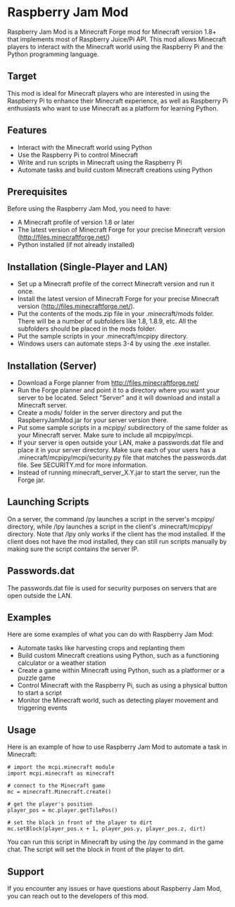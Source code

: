 # Raspberry Jam Mod
Raspberry Jam Mod is a Minecraft Forge mod for Minecraft version 1.8+ that implements most of Raspberry Juice/Pi API. This mod allows Minecraft players to interact with the Minecraft world using the Raspberry Pi and the Python programming language.

## Target
This mod is ideal for Minecraft players who are interested in using the Raspberry Pi to enhance their Minecraft experience, as well as Raspberry Pi enthusiasts who want to use Minecraft as a platform for learning Python.

## Features
- Interact with the Minecraft world using Python
- Use the Raspberry Pi to control Minecraft
- Write and run scripts in Minecraft using the Raspberry Pi
- Automate tasks and build custom Minecraft creations using Python

## Prerequisites
Before using the Raspberry Jam Mod, you need to have:
- A Minecraft profile of version 1.8 or later
- The latest version of Minecraft Forge for your precise Minecraft version (http://files.minecraftforge.net/)
- Python installed (if not already installed)

## Installation (Single-Player and LAN)
- Set up a Minecraft profile of the correct Minecraft version and run it once.
- Install the latest version of Minecraft Forge for your precise Minecraft version (http://files.minecraftforge.net/).
- Put the contents of the mods.zip file in your .minecraft/mods folder. There will be a number of subfolders like 1.8, 1.8.9, etc. All the subfolders should be placed in the mods folder.
- Put the sample scripts in your .minecraft/mcpipy directory.
- Windows users can automate steps 3-4 by using the .exe installer.

## Installation (Server)
- Download a Forge planner from http://files.minecraftforge.net/
- Run the Forge planner and point it to a directory where you want your server to be located. Select "Server" and it will download and install a Minecraft server.
- Create a mods/ folder in the server directory and put the RaspberryJamMod.jar for your server version there.
- Put some sample scripts in a mcpipy/ subdirectory of the same folder as your Minecraft server. Make sure to include all mcpipy/mcpi.
- If your server is open outside your LAN, make a passwords.dat file and place it in your server directory. Make sure each of your users has a .minecraft/mcpipy/mcpi/security.py file that matches the passwords.dat file. See SECURITY.md for more information.
- Instead of running minecraft_server_X.Y.jar to start the server, run the Forge jar.

## Launching Scripts
On a server, the command /py launches a script in the server's mcpipy/ directory, while /lpy launches a script in the client's .minecraft/mcpipy/ directory. Note that /lpy only works if the client has the mod installed. If the client does not have the mod installed, they can still run scripts manually by making sure the script contains the server IP.

## Passwords.dat
The passwords.dat file is used for security purposes on servers that are open outside the LAN. 

## Examples
Here are some examples of what you can do with Raspberry Jam Mod:

- Automate tasks like harvesting crops and replanting them
- Build custom Minecraft creations using Python, such as a functioning calculator or a weather station
- Create a game within Minecraft using Python, such as a platformer or a puzzle game
- Control Minecraft with the Raspberry Pi, such as using a physical button to start a script
- Monitor the Minecraft world, such as detecting player movement and triggering events

## Usage
Here is an example of how to use Raspberry Jam Mod to automate a task in Minecraft:

```
# import the mcpi.minecraft module
import mcpi.minecraft as minecraft

# connect to the Minecraft game
mc = minecraft.Minecraft.create()

# get the player's position
player_pos = mc.player.getTilePos()

# set the block in front of the player to dirt
mc.setBlock(player_pos.x + 1, player_pos.y, player_pos.z, dirt)
```

You can run this script in Minecraft by using the /py command in the game chat. The script will set the block in front of the player to dirt.

## Support
If you encounter any issues or have questions about Raspberry Jam Mod, you can reach out to the developers of this mod.